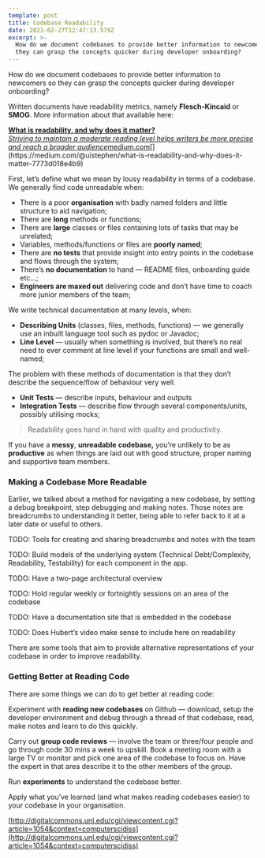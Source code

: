 ```yaml
---
template: post
title: Codebase Readability
date: 2021-02-27T12:47:13.579Z
excerpt: >-
  How do we document codebases to provide better information to newcomers so
  they can grasp the concepts quicker during developer onboarding?
---
```

How do we document codebases to provide better information to newcomers so they can grasp the concepts quicker during developer onboarding?

Written documents have readability metrics, namely **Flesch-Kincaid** or **SMOG**. More information about that available here:

[**What is readability, and why does it matter?**  
*Striving to maintain a moderate reading level helps writers be more precise and reach a broader audience*medium.com](https://medium.com/@uistephen/what-is-readability-and-why-does-it-matter-7773d018e4b9 "https://medium.com/@uistephen/what-is-readability-and-why-does-it-matter-7773d018e4b9")[](https://medium.com/@uistephen/what-is-readability-and-why-does-it-matter-7773d018e4b9)

First, let’s define what we mean by lousy readability in terms of a codebase. We generally find code unreadable when:

*   There is a poor **organisation** with badly named folders and little structure to aid navigation;
*   There are **long** methods or functions;
*   There are **large** classes or files containing lots of tasks that may be unrelated;
*   Variables, methods/functions or files are **poorly named**;
*   There are **no tests** that provide insight into entry points in the codebase and flows through the system;
*   There’s **no documentation** to hand — README files, onboarding guide etc…;
*   **Engineers are maxed out** delivering code and don’t have time to coach more junior members of the team;

We write technical documentation at many levels, when:

*   **Describing Units** (classes, files, methods, functions) — we generally use an inbuilt language tool such as pydoc or Javadoc;
*   **Line Level** — usually when something is involved, but there’s no real need to ever comment at line level if your functions are small and well-named;

The problem with these methods of documentation is that they don’t describe the sequence/flow of behaviour very well.

*   **Unit Tests** — describe inputs, behaviour and outputs
*   **Integration Tests** — describe flow through several components/units, possibly utilising mocks;

> Readability goes hand in hand with quality and productivity.

If you have a **messy**, **unreadable** **codebase,** you’re unlikely to be as **productive** as when things are laid out with good structure, proper naming and supportive team members.

### Making a Codebase More Readable

Earlier, we talked about a method for navigating a new codebase, by setting a debug breakpoint, step debugging and making notes. Those notes are breadcrumbs to understanding it better, being able to refer back to it at a later date or useful to others.

TODO: Tools for creating and sharing breadcrumbs and notes with the team

TODO: Build models of the underlying system (Technical Debt/Complexity, Readability, Testability) for each component in the app.

TODO: Have a two-page architectural overview

TODO: Hold regular weekly or fortnightly sessions on an area of the codebase

TODO: Have a documentation site that is embedded in the codebase

TODO: Does Hubert’s video make sense to include here on readability

There are some tools that aim to provide alternative representations of your codebase in order to improve readability.

### Getting Better at Reading Code

There are some things we can do to get better at reading code:

Experiment with **reading new codebases** on Github — download, setup the developer environment and debug through a thread of that codebase, read, make notes and learn to do this quickly.

Carry out **group code reviews** — involve the team or three/four people and go through code 30 mins a week to upskill. Book a meeting room with a large TV or monitor and pick one area of the codebase to focus on. Have the expert in that area describe it to the other members of the group.

Run **experiments** to understand the codebase better.

Apply what you’ve learned (and what makes reading codebases easier) to your codebase in your organisation.

[http://digitalcommons.unl.edu/cgi/viewcontent.cgi?article=1054&context=computerscidiss](http://digitalcommons.unl.edu/cgi/viewcontent.cgi?article=1054&context=computerscidiss)

